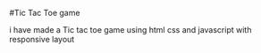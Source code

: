 #Tic Tac Toe game

i have made a Tic tac toe game using html css and javascript with responsive layout
